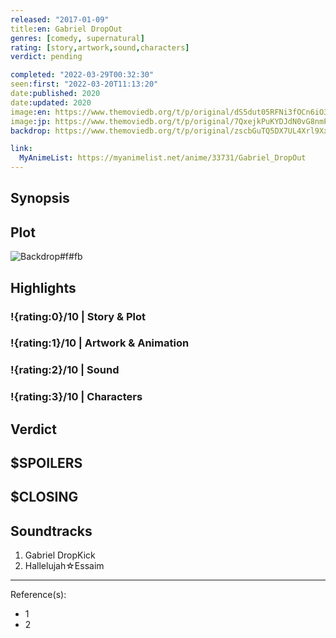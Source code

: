 ```yaml
---
released: "2017-01-09"
title:en: Gabriel DropOut
genres: [comedy, supernatural]
rating: [story,artwork,sound,characters]
verdict: pending

completed: "2022-03-29T00:32:30"
seen:first: "2022-03-20T11:13:20"
date:published: 2020
date:updated: 2020
image:en: https://www.themoviedb.org/t/p/original/dS5dut05RFNi3fOCn6iO31Eag9x.jpg
image:jp: https://www.themoviedb.org/t/p/original/7QxejkPuKYDJdN0vG8nmPeugDMV.jpg
backdrop: https://www.themoviedb.org/t/p/original/zscbGuTQ5DX7UL4Xrl9XxIVtXDN.jpg

link:
  MyAnimeList: https://myanimelist.net/anime/33731/Gabriel_DropOut
---
```



## Synopsis

## Plot

![Backdrop#f#fb](https://www.themoviedb.org/t/p/original/qyABrcOHxEK0k7CxNTrjPErB3Q0.jpg "Source: TMDB")

## Highlights

### !{rating:0}/10 | Story & Plot

### !{rating:1}/10 | Artwork & Animation

### !{rating:2}/10 | Sound

### !{rating:3}/10 | Characters

## Verdict

## $SPOILERS

## $CLOSING

## Soundtracks

1. Gabriel DropKick
2. Hallelujah☆Essaim

***
Reference(s):

- 1
- 2
